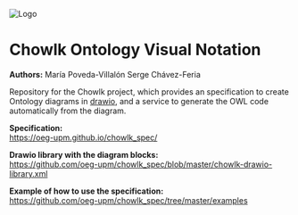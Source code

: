 ![Logo](https://github.com/oeg-upm/chowlk_spec/blob/master/resources/logo.png)

# Chowlk Ontology Visual Notation

<b>Authors:</b>
María Poveda-Villalón
Serge Chávez-Feria

Repository for the Chowlk project, which provides an specification to create Ontology diagrams in <a href="https://www.draw.io/">drawio</a>, and a service to generate the OWL code automatically from the diagram.

<b>Specification:</b><br>
https://oeg-upm.github.io/chowlk_spec/

<b>Drawio library with the diagram blocks:</b><br>
https://github.com/oeg-upm/chowlk_spec/blob/master/chowlk-drawio-library.xml

<b>Example of how to use the specification:</b><br>
https://github.com/oeg-upm/chowlk_spec/tree/master/examples
